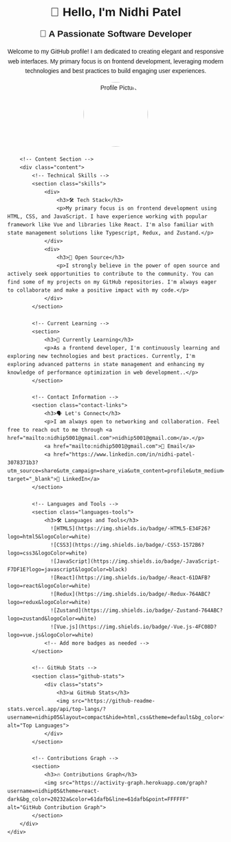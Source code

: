 <!DOCTYPE html>
<html lang="en">
<head>
    <meta charset="UTF-8">
    <meta name="viewport" content="width=device-width, initial-scale=1.0">
    <title>Nidhi Patel's GitHub Profile</title>
    <style>
        body {
            font-family: Arial, sans-serif;
            margin: 20px;
            line-height: 1.6;
        }
        h1, h2, h3, h4, h5, h6 {
            margin: 10px 0;
        }
        .container {
            max-width: 900px;
            margin: auto;
        }
        .intro {
            text-align: center;
            margin-bottom: 20px;
        }
        .intro img {
            width: 150px;
            border-radius: 50%;
        }
        .content {
            display: flex;
            flex-direction: column;
            gap: 20px;
        }
        .skills, .github-stats {
            display: flex;
            justify-content: space-between;
        }
        .github-stats img {
            border: 1px solid black;
            background-color: white;
        }
        .github-stats .stats {
            display: flex;
            flex-direction: column;
            gap: 10px;
        }
        .languages-tools img {
            margin: 5px;
        }
        .contact-links a {
            display: inline-block;
            margin: 5px;
            text-decoration: none;
            color: #0366d6;
        }
        .contact-links a:hover {
            text-decoration: underline;
        }
    </style>
</head>
<body>
    <div class="container">
        <!-- Introduction Section -->
        <div class="intro">
            <h1>👋 Hello, I'm Nidhi Patel</h1>
            <h2>🚀 A Passionate Software Developer</h2>
            <p>Welcome to my GitHub profile! I am dedicated to creating elegant and responsive web interfaces. My primary focus is on frontend development, leveraging modern technologies and best practices to build engaging user experiences.
</p>
            <img src="https://avatars.githubusercontent.com/u/45999759?v=4" alt="Profile Picture">
        </div>

        <!-- Content Section -->
        <div class="content">
            <!-- Technical Skills -->
            <section class="skills">
                <div>
                    <h3>🛠️ Tech Stack</h3>
                    <p>My primary focus is on frontend development using HTML, CSS, and JavaScript. I have experience working with popular framework like Vue and libraries like React. I'm also familiar with state management solutions like Typescript, Redux, and Zustand.</p>
                </div>
                <div>
                    <h3>🌟 Open Source</h3>
                    <p>I strongly believe in the power of open source and actively seek opportunities to contribute to the community. You can find some of my projects on my GitHub repositories. I'm always eager to collaborate and make a positive impact with my code.</p>
                </div>
            </section>

            <!-- Current Learning -->
            <section>
                <h3>📘 Currently Learning</h3>
                <p>As a frontend developer, I'm continuously learning and exploring new technologies and best practices. Currently, I'm exploring advanced patterns in state management and enhancing my knowledge of performance optimization in web development..</p>
            </section>

            <!-- Contact Information -->
            <section class="contact-links">
                <h3>🗣️ Let's Connect</h3>
                <p>I am always open to networking and collaboration. Feel free to reach out to me through <a href="mailto:nidhip5001@gmail.com">nidhip5001@gmail.com</a>.</p>
                <a href="mailto:nidhip5001@gmail.com">📧 Email</a>
                <a href="https://www.linkedin.com/in/nidhi-patel-3078371b3?utm_source=share&utm_campaign=share_via&utm_content=profile&utm_medium=ios_app" target="_blank">🔗 LinkedIn</a>
            </section>

            <!-- Languages and Tools -->
            <section class="languages-tools">
                <h3>🛠️ Languages and Tools</h3>
                  ![HTML5](https://img.shields.io/badge/-HTML5-E34F26?logo=html5&logoColor=white)
                  ![CSS3](https://img.shields.io/badge/-CSS3-1572B6?logo=css3&logoColor=white)
                  ![JavaScript](https://img.shields.io/badge/-JavaScript-F7DF1E?logo=javascript&logoColor=black)
                  ![React](https://img.shields.io/badge/-React-61DAFB?logo=react&logoColor=white)
                  ![Redux](https://img.shields.io/badge/-Redux-764ABC?logo=redux&logoColor=white)
                  ![Zustand](https://img.shields.io/badge/-Zustand-764ABC?logo=zustand&logoColor=white)
                  ![Vue.js](https://img.shields.io/badge/-Vue.js-4FC08D?logo=vue.js&logoColor=white)
                <!-- Add more badges as needed -->
            </section>

            <!-- GitHub Stats -->
            <section class="github-stats">
                <div class="stats">
                    <h3>📊 GitHub Stats</h3>
                    <img src="https://github-readme-stats.vercel.app/api/top-langs/?username=nidhip05&layout=compact&hide=html,css&theme=default&bg_color=ffffff&border_color=000000&title_color=000000&text_color=000000&icon_color=000000&hide_border=true" alt="Top Languages">
                </div>
            </section>

            <!-- Contributions Graph -->
            <section>
                <h3>🔥 Contributions Graph</h3>
                <img src="https://activity-graph.herokuapp.com/graph?username=nidhip05&theme=react-dark&bg_color=20232a&color=61dafb&line=61dafb&point=FFFFFF" alt="GitHub Contribution Graph">
            </section>
        </div>
    </div>
</body>
</html>
